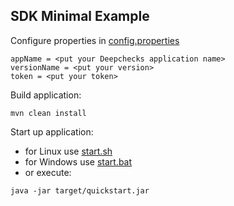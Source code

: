 
## SDK Minimal Example

Configure properties in [config.properties](src/main/resources/config.properties)

```
appName = <put your Deepchecks application name>
versionName = <put your version>
token = <put your token>
```

Build application:

```
mvn clean install
```

Start up application: 
* for Linux use [start.sh](start.sh) 
* for Windows use [start.bat](start.bat) 
* or execute:

```
java -jar target/quickstart.jar
```
